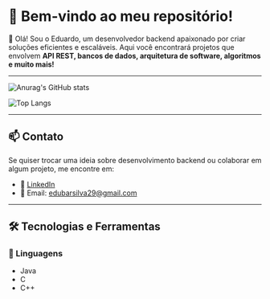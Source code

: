 # 🚀 Bem-vindo ao meu repositório!

👋 Olá! Sou o Eduardo, um desenvolvedor backend apaixonado por criar soluções eficientes e escaláveis. Aqui você encontrará projetos que envolvem **API REST, bancos de dados, arquitetura de software, algoritmos e muito mais!**

- - - - 

![Anurag's GitHub stats](https://github-readme-stats.vercel.app/api?username=Eduardo-Barros08&show_icons=true&theme=tokyonight)

![Top Langs](https://github-readme-stats.vercel.app/api/top-langs/?username=Eduardo-Barros08&layout=compact)

- - - -

## 📫 Contato  
Se quiser trocar uma ideia sobre desenvolvimento backend ou colaborar em algum projeto, me encontre em:  
- 💼 [LinkedIn](https://www.linkedin.com/in/eduardo-barros-da-silva-cpa-2o®-50090b288)  
- 📧 Email: edubarsilva29@gmail.com
- - - - 

## 🛠 Tecnologias e Ferramentas  

### 🔹 Linguagens  
- Java  
- C  
- C++  